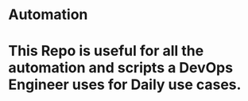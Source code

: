 # Automation
# This Repo is useful for all the automation and scripts a DevOps Engineer uses for Daily use cases.
